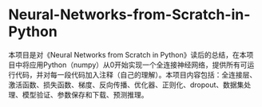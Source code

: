 # Neural-Networks-from-Scratch-in-Python
本项目是对《Neural Networks from Scratch in Python》读后的总结，在本项目中将应用Python（numpy）从0开始实现一个全连接神经网络，提供所有可运行代码，并对每一段代码加入注释（自己的理解）。本项目内容包括：全连接层、激活函数、损失函数、梯度、反向传播、优化器、正则化、dropout、数据集处理、模型验证、参数保存和下载、预测推理。
